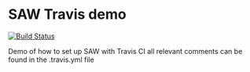 # SAW Travis demo

[![Build Status](https://travis-ci.org/GaloisInc/saw-travis-example.svg?branch=master)](https://travis-ci.org/GaloisInc/saw-travis-example)

Demo of how to set up SAW with Travis CI
all relevant comments can be found in the .travis.yml file

